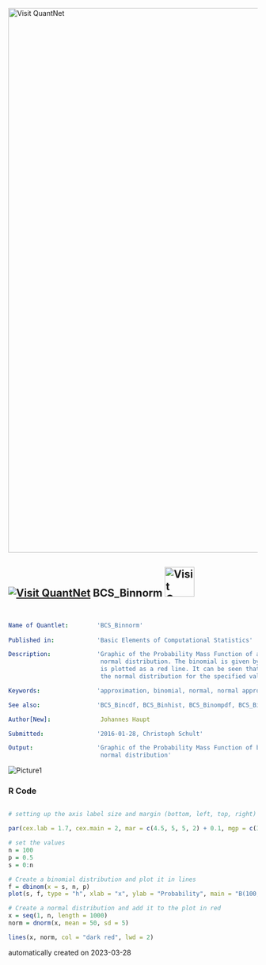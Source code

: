 [<img src="https://github.com/QuantLet/Styleguide-and-FAQ/blob/master/pictures/banner.png" width="1100" alt="Visit QuantNet">](http://quantlet.de/)

## [<img src="https://github.com/QuantLet/Styleguide-and-FAQ/blob/master/pictures/qloqo.png" alt="Visit QuantNet">](http://quantlet.de/) **BCS_Binnorm** [<img src="https://github.com/QuantLet/Styleguide-and-FAQ/blob/master/pictures/QN2.png" width="60" alt="Visit QuantNet 2.0">](http://quantlet.de/)

```yaml


Name of Quantlet:        'BCS_Binnorm'
 
Published in:            'Basic Elements of Computational Statistics'

Description:             'Graphic of the Probability Mass Function of a binomial distribution vs.
                          normal distribution. The binomial is given by bars, while the normal distr.
                          is plotted as a red line. It can be seen that the binomial closely approaches
                          the normal distribution for the specified values.'

Keywords:                'approximation, binomial, normal, normal approximation, normal-distribution, plot, visualization'

See also:                'BCS_Bincdf, BCS_Binhist, BCS_Binompdf, BCS_Binpois, BCS_NormPdfCdf'

Author[New]:              Johannes Haupt

Submitted:               '2016-01-28, Christoph Schult'

Output:                  'Graphic of the Probability Mass Function of binomial distribution vs.
                          normal distribution'

```

![Picture1](BCS_Binnorm.png)

### R Code
```r

# setting up the axis label size and margin (bottom, left, top, right)

par(cex.lab = 1.7, cex.main = 2, mar = c(4.5, 5, 5, 2) + 0.1, mgp = c(3.2, 1, 0))

# set the values
n = 100
p = 0.5
s = 0:n

# Create a binomial distribution and plot it in lines
f = dbinom(x = s, n, p)
plot(s, f, type = "h", xlab = "x", ylab = "Probability", main = "B(100, 0.5) vs. N(50, 25)", xlim = c(35, 65))

# Create a normal distribution and add it to the plot in red
x = seq(1, n, length = 1000)
norm = dnorm(x, mean = 50, sd = 5)

lines(x, norm, col = "dark red", lwd = 2) 
```

automatically created on 2023-03-28